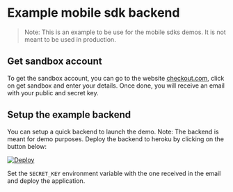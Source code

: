 #  Example mobile sdk backend

> Note: This is an example to be use for the mobile sdks demos. It is not meant to be used in production.

## Get sandbox account

To get the sandbox account, you can go to the website [checkout.com](checkout.com), click on get sandbox and enter your details.
Once done, you will receive an email with your public and secret key.

##  Setup the example backend

You can setup a quick backend to launch the demo. Note: The backend is meant for demo purposes.
Deploy the backend to heroku by clicking on the button below:

[![Deploy](https://www.herokucdn.com/deploy/button.svg)](https://heroku.com/deploy?template=https://github.com/floriel-fedry-cko/just-another-test)

Set the `SECRET_KEY` environment variable with the one received in the email and deploy the application.

